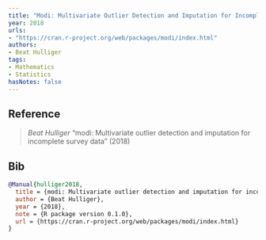 ```yaml
---
title: "Modi: Multivariate Outlier Detection and Imputation for Incomplete Survey Data"
year: 2018
urls:
- "https://cran.r-project.org/web/packages/modi/index.html"
authors:
- Beat Hulliger
tags:
- Mathematics
- Statistics
hasNotes: false
---
```


## Reference

> <i>Beat Hulliger</i> “modi: Multivariate outlier detection and imputation for incomplete survey data” (2018) 

## Bib

```bib
@Manual{hulliger2018,
  title = {modi: Multivariate outlier detection and imputation for incomplete survey data},
  author = {Beat Hulliger},
  year = {2018},
  note = {R package version 0.1.0},
  url = {https://cran.r-project.org/web/packages/modi/index.html}
}
```
